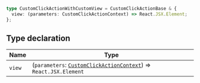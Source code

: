 ```ts
type CustomClickActionWithCustomView = CustomClickActionBase & {
  view: (parameters: CustomClickActionContext) => React.JSX.Element;
};
```

## Type declaration

| Name | Type |
| ------ | ------ |
| `view` | (`parameters`: [`CustomClickActionContext`](CustomClickActionContext.md)) => `React.JSX.Element` |
